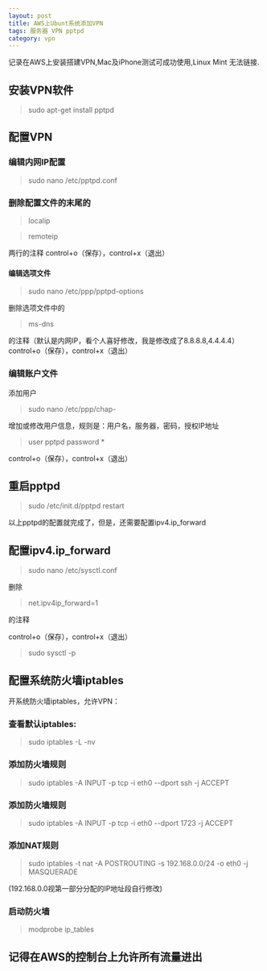 ```yaml
---
layout: post
title: AWS上Ubunt系统添加VPN
tags: 服务器 VPN pptpd
category: vpn
---
```


记录在AWS上安装搭建VPN,Mac及iPhone测试可成功使用,Linux Mint 无法链接.

## 安装VPN软件
>sudo apt-get install pptpd

## 配置VPN

### 编辑内网IP配置
>sudo nano /etc/pptpd.conf

### 删除配置文件的末尾的
>localip

>remoteip

两行的注释
control+o（保存），control+x（退出）

#### 编辑选项文件
>sudo nano /etc/ppp/pptpd-options

删除选项文件中的

>ms-dns

的注释（默认是内网IP，看个人喜好修改，我是修改成了8.8.8.8,4.4.4.4）
control+o（保存），control+x（退出）

### 编辑账户文件
添加用户

>sudo nano /etc/ppp/chap-

增加或修改用户信息，规则是：用户名，服务器，密码，授权IP地址

>user pptpd password *

control+o（保存），control+x（退出）

## 重启pptpd

>sudo /etc/init.d/pptpd restart

以上pptpd的配置就完成了，但是，还需要配置ipv4.ip_forward

## 配置ipv4.ip_forward

>sudo nano /etc/sysctl.conf

删除

>net.ipv4ip_forward=1

的注释

control+o（保存），control+x（退出）

>sudo sysctl -p

## 配置系统防火墙iptables
开系统防火墙iptables，允许VPN：

### 查看默认iptables:
>sudo iptables -L -nv


### 添加防火墙规则
>sudo iptables -A INPUT -p tcp -i eth0 --dport ssh -j ACCEPT


### 添加防火墙规则
>sudo iptables -A INPUT -p tcp -i eth0 --dport 1723 -j ACCEPT


### 添加NAT规则
>sudo iptables -t nat -A POSTROUTING -s 192.168.0.0/24 -o eth0 -j MASQUERADE

(192.168.0.0视第一部分分配的IP地址段自行修改)

### 启动防火墙
>modprobe ip_tables

## 记得在AWS的控制台上允许所有流量进出
